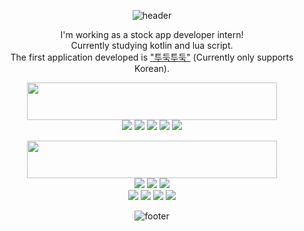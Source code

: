 <div align="center">

![header](https://capsule-render.vercel.app/api?type=waving&color=gradient&height=100&section=header&text=Nice%20to%20meet%20you!%20👋&fontSize=30&animation=twinkling&fontColor=ffffff&textBg=true)

I'm working as a stock app developer intern!<br>Currently studying kotlin and lua script.<br>The first application developed is ["투둑투둑"](https://play.google.com/store/apps/details?id=com.todook.main) (Currently only supports Korean).

<p>
<img src="https://img.shields.io/badge/Android Stacks 🚀-white?style=for-the-badge&logo=Android&logoColor=3DDC84" width="400" height="60"/>
<br>

<img src="https://img.shields.io/badge/Android Studio-dodgerblue?style=flat-square&logo=Android Studio&logoColor=3DDC84"/>
<img src="https://img.shields.io/badge/Kotlin-snow?style=flat-square&logo=Kotlin&logoColor=7F52FF"/>
<img src="https://img.shields.io/badge/Java-5382A1?style=flat-square&logo=Joplin&logoColor=DB912E"/>
<img src="https://img.shields.io/badge/Firebase-darkslategray?style=flat-square&logo=Firebase&logoColor=yellow"/>
<img src="https://img.shields.io/badge/SQLite-skyblue?style=flat-square&logo=SQLite&logoColor=003B57"/>
</p>

<p>
<img src="https://img.shields.io/badge/ETC Stacks & Tools 🛠️-white?style=for-the-badge&logo=BookStack&logoColor=red" width="400" height="60"/>
<br>

<img src="https://img.shields.io/badge/HTML5 & CSS-ivory?style=flat-square&logo=HTML5&logoColor=E34F26"/> 
<img src="https://img.shields.io/badge/MySQL-deepskyblue?style=flat-square&logo=MySQL&logoColor=4479A1"/>
<img src="https://img.shields.io/badge/Git-ivory?style=flat-square&logo=Git&logoColor=F05032"/>
<br>
<img src="https://img.shields.io/badge/VSC-black?style=flat-square&logo=Visual Studio Code&logoColor=007ACC"/>
<img src="https://img.shields.io/badge/Sketch-cyan?style=flat-square&logo=Arduino&logoColor=529196"/>
<img src="https://img.shields.io/badge/PhotoShop-darkslategray?style=flat-square&logo=Adobe Photoshop&logoColor=31A8FF"/> <img src="https://img.shields.io/badge/Vegas Pro-black?style=flat-square&logo=V&logoColor=FFFFFF"/>
</p>

![footer](https://capsule-render.vercel.app/api?type=waving&color=gradient&height=100&section=footer&text=%20&fontSize=30)

</div>
